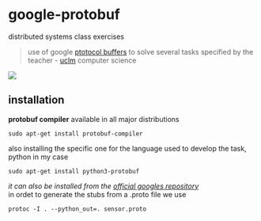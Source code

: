 # google-protobuf
distributed systems class exercises  
> use of google [ptotocol buffers](https://developers.google.com/protocol-buffers/?hl=es-419) to solve several tasks specified by the teacher - [uclm](https://www.uclm.es/) computer science  

![](https://developers.google.com/_static/7e8fbbc4f5/images/redesign-14/lockup-color.png?hl=es-419)

## installation
**protobuf compiler** available in all  major distributions
```
sudo apt-get install protobuf-compiler
```
also installing the specific one for the language used to develop the task, python in my case
```
sudo apt-get install python3-protobuf
```  
*it can also be installed from the [official googles repository](https://github.com/protocolbuffers/protobuf)*    
in ordet to generate the stubs from a .proto file we use
```
protoc -I . --python_out=. sensor.proto
```
